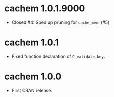 cachem 1.0.1.9000
============

* Closed #4: Sped up pruning for `cache_mem`. (#5)

cachem 1.0.1
============

* Fixed function declaration of `C_validate_key`.

cachem 1.0.0
============

* First CRAN release.
